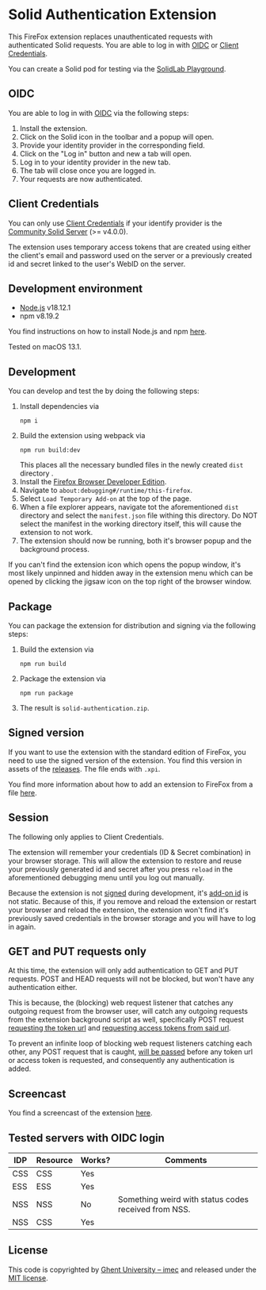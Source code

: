 # Solid Authentication Extension

This FireFox extension replaces unauthenticated requests with authenticated Solid requests.
You are able to log in with [OIDC](#oidc) or
[Client Credentials](#client-credentials).

You can create a Solid pod for testing via the [SolidLab Playground](https://pod.playground.solidlab.be/).

## OIDC

You are able to log in with [OIDC](https://solidproject.org/TR/oidc) 
via the following steps:

1. Install the extension.
2. Click on the Solid icon in the toolbar and a popup will open.
3. Provide your identity provider in the corresponding field.
4. Click on the "Log in" button and new a tab will open.
5. Log in to your identity provider in the new tab.
6. The tab will close once you are logged in.
7. Your requests are now authenticated.

## Client Credentials

You can only use [Client Credentials](https://communitysolidserver.github.io/CommunitySolidServer/5.x/usage/client-credentials/)
if your identify provider is the [Community Solid Server](https://github.com/CommunitySolidServer/CommunitySolidServer) (>= v4.0.0).

The extension uses temporary access tokens that are created using either 
the client's email and password used on the server or 
a previously created id and secret linked to the user's WebID on the server.

## Development environment

- [Node.js](https://nodejs.org/en) v18.12.1
- npm v8.19.2

You find instructions on how to install Node.js and npm 
[here](https://docs.npmjs.com/downloading-and-installing-node-js-and-npm#using-a-node-installer-to-install-nodejs-and-npm).

Tested on macOS 13.1.

## Development

You can develop and test the by doing the following steps:

1. Install dependencies via 
   ```shell
   npm i
   ```
2. Build the extension using webpack via
   ```shell
   npm run build:dev
   ```
   This places all the necessary bundled files in the newly created `dist` directory .
3. Install the [Firefox Browser Developer Edition](https://www.mozilla.org/en-US/firefox/developer/).
4. Navigate to `about:debugging#/runtime/this-firefox`.
5. Select `Load Temporary Add-on` at the top of the page.
6. When a file explorer appears, navigate tot the aforementioned `dist` directory and select the `manifest.json` file withing this directory.
Do NOT select the manifest in the working directory itself, this will cause the extension to not work.
7. The extension should now be running, both it's browser popup and the background process. 

If you can't find the extension icon which opens the popup window, 
it's most likely unpinned and hidden away in the extension menu which can be opened by 
clicking the jigsaw icon on the top right of the browser window.

## Package

You can package the extension for distribution and signing via the following steps:

1. Build the extension via
   ```shell
   npm run build
   ```
2. Package the extension via
   ```shell
   npm run package
   ```
3. The result is `solid-authentication.zip`.

## Signed version

If you want to use the extension with the standard edition of FireFox,
you need to use the signed version of the extension.
You find this version in assets of 
the [releases](https://github.com/KNowledgeOnWebScale/solid-authentication-browser-extension/releases).
The file ends with `.xpi`.

You find more information about how to add an extension to FireFox from a file
[here](https://support.mozilla.org/en-US/kb/find-and-install-add-ons-add-features-to-firefox#w_how-do-i-find-and-install-add-ons).

## Session

The following only applies to Client Credentials.

The extension will remember your credentials (ID & Secret combination) in your browser storage.
This will allow the extension to restore and reuse your previously generated id and secret after you press 
`reload`  in the aforementioned debugging menu until you log out manually.

Because the extension is not [signed](https://support.mozilla.org/en-US/kb/add-on-signing-in-firefox) during development, 
it's [add-on id](https://extensionworkshop.com/documentation/develop/extensions-and-the-add-on-id/)
is not static. 
Because of this, 
if you remove and reload the extension or restart your browser and reload the extension, 
the extension won't find it's previously saved credentials in the browser storage and you will have to log in again.

## GET and PUT requests only

At this time, the extension will only add authentication to GET and PUT requests.
POST and HEAD requests will not be blocked, but won't have any authentication either.

This is because, the (blocking) web request listener that catches any outgoing request from the browser user,
will catch any outgoing requests from the extension background script as well,
specifically POST request [requesting the token url](https://github.com/KNowledgeOnWebScale/solid-authentication-browser-extension/blob/8211dab9b7a42fa98eeef37158084788e62d251a/src/js/solid.js#L51-L60)
and [requesting access tokens from said url](https://github.com/KNowledgeOnWebScale/solid-authentication-browser-extension/blob/8211dab9b7a42fa98eeef37158084788e62d251a/src/js/solid.js#L30-L44).

To prevent an infinite loop of blocking web request listeners catching each other, any POST request that is caught, 
[will be passed](https://github.com/KNowledgeOnWebScale/solid-authentication-browser-extension/blob/8211dab9b7a42fa98eeef37158084788e62d251a/src/js/background.js#L48-L50) 
before any token url or access token is requested, and consequently any authentication is added.  

## Screencast

You find a screencast of the extension [here](https://cloud.ilabt.imec.be/index.php/s/QbabTcHkX2J8GHG).

## Tested servers with OIDC login

| IDP | Resource | Works? | Comments                                             |                                                      
|-----|----------|--------|------------------------------------------------------|
| CSS | CSS      | Yes    |                                                      |
| ESS | ESS      | Yes    |                                                      |
| NSS | NSS      | No     | Something weird with status codes received from NSS. |
| NSS | CSS      | Yes    |                                                      |

## License

This code is copyrighted by [Ghent University – imec](http://idlab.ugent.be/) and 
released under the [MIT license](http://opensource.org/licenses/MIT).
